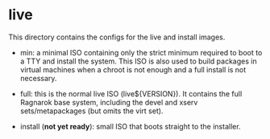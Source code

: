 # live

This directory contains the configs for the live and install images.

* min: a minimal ISO containing only the strict minimum required to boot
to a TTY and install the system. This ISO is also used to build packages
in virtual machines when a chroot is not enough and a full install is not
necessary.

* full: this is the normal live ISO (live${VERSION}). It contains the
full Ragnarok base system, including the devel and xserv sets/metapackages
(but omits the virt set).

* install (**not yet ready**): small ISO that boots straight to the installer.
